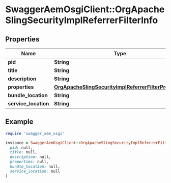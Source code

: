 # SwaggerAemOsgiClient::OrgApacheSlingSecurityImplReferrerFilterInfo

## Properties

| Name | Type | Description | Notes |
| ---- | ---- | ----------- | ----- |
| **pid** | **String** |  | [optional] |
| **title** | **String** |  | [optional] |
| **description** | **String** |  | [optional] |
| **properties** | [**OrgApacheSlingSecurityImplReferrerFilterProperties**](OrgApacheSlingSecurityImplReferrerFilterProperties.md) |  | [optional] |
| **bundle_location** | **String** |  | [optional] |
| **service_location** | **String** |  | [optional] |

## Example

```ruby
require 'swagger_aem_osgi'

instance = SwaggerAemOsgiClient::OrgApacheSlingSecurityImplReferrerFilterInfo.new(
  pid: null,
  title: null,
  description: null,
  properties: null,
  bundle_location: null,
  service_location: null
)
```

